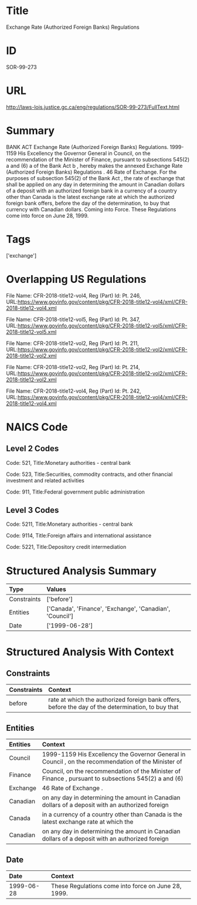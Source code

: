 # Title
Exchange Rate (Authorized Foreign Banks) Regulations


# ID
SOR-99-273

# URL
http://laws-lois.justice.gc.ca/eng/regulations/SOR-99-273/FullText.html


# Summary
BANK ACT Exchange Rate (Authorized Foreign Banks) Regulations.
1999-1159 His Excellency the Governor General in Council, on the recommendation of the Minister of Finance, pursuant to subsections 545(2) a  and (6) a  of the  Bank Act b , hereby makes the annexed  Exchange Rate (Authorized Foreign Banks) Regulations .
46 Rate of Exchange.
For the purposes of subsection 545(2) of the  Bank Act , the rate of exchange that shall be applied on any day in determining the amount in Canadian dollars of a deposit with an authorized foreign bank in a currency of a country other than Canada is the latest exchange rate at which the authorized foreign bank offers, before the day of the determination, to buy that currency with Canadian dollars.
Coming into Force.
These Regulations come into force on June 28, 1999.


# Tags
['exchange']


# Overlapping US Regulations
File Name: CFR-2018-title12-vol4, Reg (Part) Id: Pt. 246, URL:https://www.govinfo.gov/content/pkg/CFR-2018-title12-vol4/xml/CFR-2018-title12-vol4.xml

File Name: CFR-2018-title12-vol5, Reg (Part) Id: Pt. 347, URL:https://www.govinfo.gov/content/pkg/CFR-2018-title12-vol5/xml/CFR-2018-title12-vol5.xml

File Name: CFR-2018-title12-vol2, Reg (Part) Id: Pt. 211, URL:https://www.govinfo.gov/content/pkg/CFR-2018-title12-vol2/xml/CFR-2018-title12-vol2.xml

File Name: CFR-2018-title12-vol2, Reg (Part) Id: Pt. 214, URL:https://www.govinfo.gov/content/pkg/CFR-2018-title12-vol2/xml/CFR-2018-title12-vol2.xml

File Name: CFR-2018-title12-vol4, Reg (Part) Id: Pt. 242, URL:https://www.govinfo.gov/content/pkg/CFR-2018-title12-vol4/xml/CFR-2018-title12-vol4.xml




# NAICS Code
## Level 2 Codes
Code: 521, Title:Monetary authorities - central bank

Code: 523, Title:Securities, commodity contracts, and other financial investment and related activities

Code: 911, Title:Federal government public administration




## Level 3 Codes
Code: 5211, Title:Monetary authorities - central bank

Code: 9114, Title:Foreign affairs and international assistance

Code: 5221, Title:Depository credit intermediation







# Structured Analysis Summary
| Type        | Values                                                   |
|:------------|:---------------------------------------------------------|
| Constraints | ['before']                                               |
| Entities    | ['Canada', 'Finance', 'Exchange', 'Canadian', 'Council'] |
| Date        | ['1999-06-28']                                           |


# Structured Analysis With Context
 


## Constraints
| Constraints   | Context                                                                                            |
|:--------------|:---------------------------------------------------------------------------------------------------|
| before        | rate at which the authorized foreign bank offers, before the day of the determination, to buy that |


## Entities
| Entities   | Context                                                                                              |
|:-----------|:-----------------------------------------------------------------------------------------------------|
| Council    | 1999-1159 His Excellency the Governor General in  Council , on the recommendation of the Minister of |
| Finance    | Council, on the recommendation of the Minister of Finance , pursuant to subsections 545(2) a and (6) |
| Exchange   | 46 Rate of  Exchange .                                                                               |
| Canadian   | on any day in determining the amount in Canadian dollars of a deposit with an authorized foreign     |
| Canada     | in a currency of a country other than Canada is the latest exchange rate at which the                |
| Canadian   | on any day in determining the amount in Canadian dollars of a deposit with an authorized foreign     |


## Date
| Date       | Context                                             |
|:-----------|:----------------------------------------------------|
| 1999-06-28 | These Regulations come into force on June 28, 1999. |


